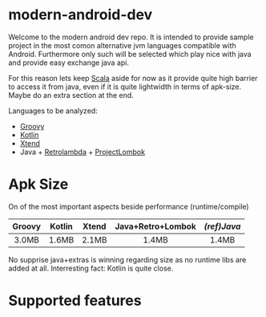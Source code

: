 # modern-android-dev

Welcome to the modern android dev repo.
It is intended to provide sample project in the most comon
alternative jvm languages compatible with Android.
Furthermore only such will be selected which play nice with java and provide easy
exchange java api.

For this reason lets keep [Scala](http://scala-android.org/) aside for now as it provide quite high barrier to access it from java, even if it is quite lightwidth in terms of apk-size. Maybe do an extra section at the end.

Languages to be analyzed:
* [Groovy](https://github.com/groovy/groovy-android-gradle-plugin)
* [Kotlin](https://kotlinlang.org/)
* [Xtend](https://eclipse.org/xtend)
* Java + [Retrolambda](https://github.com/evant/gradle-retrolambda) + [ProjectLombok](https://projectlombok.org/)

# Apk Size
On of the most important aspects beside performance (runtime/compile)

| Groovy        | Kotlin        | Xtend         |Java+Retro+Lombok|    _(ref)Java_|
|:-------------:|:-------------:|:-------------:|:---------------:|:-------------:|
|3.0MB          |          1.6MB|          2.1MB|            1.4MB|          1.4MB|

No supprise java+extras is winning regarding size as no runtime libs are added at all.
Interresting fact: Kotlin is quite close.

# Supported features
